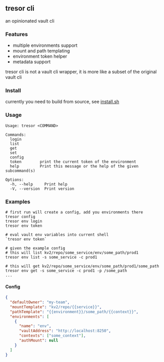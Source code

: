 ## tresor cli

an opinionated vault cli

### Features

- multiple environments support
- mount and path templating
- environment token helper
- metadata support

tresor cli is not a vault cli wrapper, it is more like a subset of the original vault cli

### Install

currently you need to build from source, see [install.sh](install.sh)

### Usage

```
Usage: tresor <COMMAND>

Commands:
  login
  list
  get
  set
  config
  token        print the current token of the environment
  help         Print this message or the help of the given subcommand(s)

Options:
  -h, --help     Print help
  -V, --version  Print version
```

### Examples

```
# first run will create a config, add you environments there
tresor config
tresor env login
tresor env token

# eval vault env variables into current shell
`tresor env token`

# given the example config
# this will list kv2/repo/some_service/env/some_path/prod1
tresor env list -s some_service -c prod1

# this will get kv2/repo/some_service/env/some_path/prod1/some_path
tresor env get -s some_service -c prod1 -p /some_path
...
```

#### Config

```json
{
  "defaultOwner": "my-team",
  "mountTemplate": "kv2/repo/{{service}}",
  "pathTemplate": "{{environment}}/some_path/{{context}}",
  "environments": [
    {
      "name": "env",
      "vaultAddress": "http://localhost:8250",
      "contexts": ["some_context"],
      "authMount": null
    }
  ]
}
```

